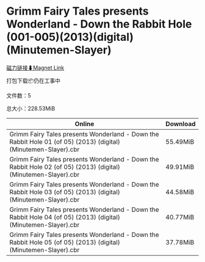 # Grimm Fairy Tales presents Wonderland - Down the Rabbit Hole (001-005)(2013)(digital)(Minutemen-Slayer)

[磁力链接⬇Magnet Link](magnet:?xt=urn:btih:0aa2a0fb208290da211155322cc58cd5c080c5f3&dn=Grimm%20Fairy%20Tales%20presents%20Wonderland%20-%20Down%20the%20Rabbit%20Hole%20%28001-005%29%282013%29%28digital%29%28Minutemen-Slayer%29)

打包下载📦仍在工事中

文件数：5

总大小：228.53MiB

Online | Download
--- | ---
Grimm Fairy Tales presents Wonderland - Down the Rabbit Hole 01 (of 05) (2013) (digital) (Minutemen-Slayer).cbr | 55.49MiB
Grimm Fairy Tales presents Wonderland - Down the Rabbit Hole 02 (of 05) (2013) (digital) (Minutemen-Slayer).cbr | 49.91MiB
Grimm Fairy Tales presents Wonderland - Down the Rabbit Hole 03 (of 05) (2013) (digital) (Minutemen-Slayer).cbr | 44.58MiB
Grimm Fairy Tales presents Wonderland - Down the Rabbit Hole 04 (of 05) (2013) (digital) (Minutemen-Slayer).cbr | 40.77MiB
Grimm Fairy Tales presents Wonderland - Down the Rabbit Hole 05 (of 05) (2013) (digital) (Minutemen-Slayer).cbr | 37.78MiB